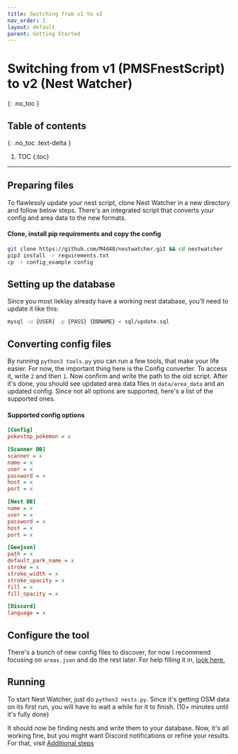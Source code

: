 ```yaml
---
title: Switching from v1 to v2
nav_order: 2
layout: default
parent: Getting Started
---
```


# Switching from v1 (PMSFnestScript) to v2 (Nest Watcher)
{: .no_toc }

## Table of contents
{: .no_toc .text-delta }

1. TOC
{:toc}

---

## Preparing files
To flawlessly update your nest script, clone Nest Watcher in a new directory and follow below steps. There's an integrated script that converts your config and area data to the new formats.

#### Clone, install pip requirements and copy the config

```bash
git clone https://github.com/M4d40/nestwatcher.git && cd nestwatcher
pip3 install -r requirements.txt
cp -r config_example config
```

## Setting up the database
Since you most lieklay already have a working nest database, you'll need to update it like this:

```bash
mysql -u {USER} -p {PASS} {DBNAME} < sql/update.sql
```

## Converting config files
By running `python3 tools.py` you can run a few tools, that make your life easier. For now, the important thing here is the Config converter. To access it, write `2` and then `1`. Now confirm and write the path to the old script. After it's done, you should see updated area data files in `data/area_data` and an updated config. Since not all options are supported, here's a list of the supported ones.

#### Supported config options
```ini
[Config]
pokestop_pokemon = x

[Scanner DB]
scanner = x
name = x
user = x
password = x
host = x
port = x

[Nest DB]
name = x
user = x
password = x
host = x
port = x

[Geojson]
path = x
default_park_name = x
stroke = x
stroke_width = x
stroke_opacity = x
fill = x
fill_opacity = x

[Discord]
language = x
```

## Configure the tool
There's a bunch of new config files to discover, for now I recommend focusing on `areas.json` and do the rest later. For help filling it in, [look here.](https://ccev.github.io/nestwatcher/configuration/config-files/areas.html)

## Running
To start Nest Watcher, just do `python3 nests.py`. Since it's getting OSM data on its first run, you will have to wait a while for it to finish. (10+ minutes until it's fully done)

It should now be finding nests and write them to your database. Now, it's all working fine, but you might want Discord notifications or refine your results. For that, visit [Additional steps](https://ccev.github.io/nestwatcher/getting-started/additional-steps.html)